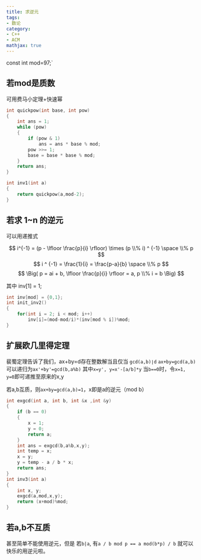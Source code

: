 ```yaml
---
title: 求逆元
tags:
- 数论
category:
- C++
- ACM
mathjax: true
---
```


const int mod=97;`

## 若mod是质数

可用费马小定理+快速幂

```c++
int quickpow(int base, int pow)
{
    int ans = 1;
    while (pow)
    {
        if (pow & 1)
            ans = ans * base % mod;
        pow >>= 1;
        base = base * base % mod;
    }
    return ans;
}

int inv1(int a)
{
    return quickpow(a,mod-2);
}
```

## 若求 1~n 的逆元

可以用递推式

$$ i^{-1} = (p - \lfloor \frac{p}{i} \rfloor) \times (p \\% i) ^ {-1} \space \\% p $$
$$ i ^ {-1} = \frac{1}{i} = \frac{p-a}{b} \space \\% p $$
$$ \Big( p = ai + b, \lfloor \frac{p}{i} \rfloor = a, p \\% i = b \Big) $$

其中 inv[1] = 1;

```c++
int inv[mod] = {0,1};
int init_inv2()
{
    for(int i = 2; i < mod; i++)
        inv[i]=(mod-mod/i)*(inv[mod % i])%mod;
}
```

## 扩展欧几里得定理

裴蜀定理告诉了我们，ax+by=d存在整数解当且仅当 `gcd(a,b)∣d`
`ax+by=gcd(a,b)`可以递归为`ax'+by'=gcd(b,a%b)`
其中`x=y', y=x'-[a/b]*y`
当`b==0`时，令`x=1, y=0`即可递推至原来的x,y

若a,b互质，则`ax+by=gcd(a,b)=1`，x即是a的逆元（mod b）

```c++
int exgcd(int a, int b, int &x ,int &y)
{
    if (b == 0)
    {
        x = 1;
        y = 0;
        return a;
    }
    int ans = exgcd(b,a%b,x,y);
    int temp = x;
    x = y;
    y = temp - a / b * x;
    return ans;
}
int inv3(int a)
{
    int x, y;
    exgcd(a,mod,x,y);
    return (x+mod)%mod;
}
```

## 若a,b不互质

甚至简单不能使用逆元，但是
若`b|a`, 有`a / b mod p == a mod(b*p) / b`
就可以快乐的用逆元啦。
